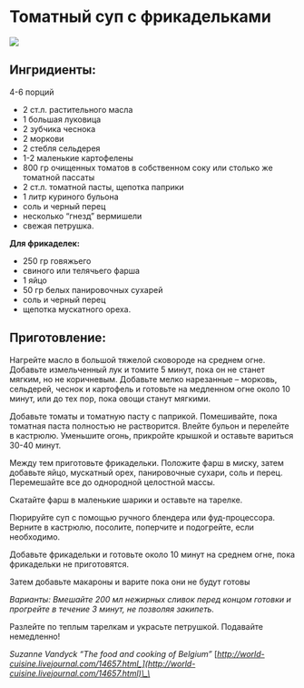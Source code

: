 # Томатный суп с фрикадельками

![](https://s-media-cache-ak0.pinimg.com/564x/a1/e3/54/a1e354cbbed7b7b8b8eb73a0a8985394.jpg)

## Ингридиенты:

4-6 порций

* 2 ст.л. растительного масла
* 1 большая луковица
* 2 зубчика чеснока
* 2 моркови
* 2 стебля сельдерея
* 1-2 маленькие картофелены
* 800 гр очищенных томатов в собственном соку или столько же томатной пассаты
* 2 ст.л. томатной пасты, щепотка паприки
* 1 литр куриного бульона
* соль и черный перец
* несколько “гнезд” вермишели
* свежая петрушка.

**Для фрикаделек:**

* 250 гр говяжьего
* свиного или телячьего фарша
* 1 яйцо
* 50 гр белых панировочных сухарей
* соль и черный перец
* щепотка мускатного ореха.

## Приготовление:

Нагрейте масло в большой тяжелой сковороде на среднем огне. Добавьте измельченный лук и томите 5 минут, пока он не станет мягким, но не коричневым. Добавьте мелко нарезанные – морковь, сельдерей, чеснок и картофель и готовьте на медленном огне около 10 минут, или до тех пор, пока овощи станут мягкими.

Добавьте томаты и томатную пасту с паприкой. Помешивайте, пока томатная паста полностью не растворится. Влейте бульон и перелейте в кастрюлю. Уменьшите огонь, прикройте крышкой и оставьте вариться 30-40 минут.

Между тем приготовьте фрикадельки. Положите фарш в миску, затем добавьте яйцо, мускатный орех, панировочные сухари, соль и перец. Перемешайте все до однородной целостной массы.

Скатайте фарш в маленькие шарики и оставьте на тарелке.

Пюрируйте суп с помощью ручного блендера или фуд-процессора. Верните в кастрюлю, посолите, поперчите и подогрейте, если необходимо.

Добавьте фрикадельки и готовьте около 10 минут на среднем огне, пока фрикадельки не приготовятся.

Затем добавьте макароны и варите пока они не будут готовы

_Варианты: Вмешайте 200 мл нежирных сливок перед концом готовки и прогрейте в течение 3 минут, не позволяя закипеть._

Разлейте по теплым тарелкам и украсьте петрушкой. Подавайте немедленно!

_Suzanne Vandyck “The food and cooking of Belgium”_  [_http://world-cuisine.livejournal.com/14657.html_](http://world-cuisine.livejournal.com/14657.html)\_\_

